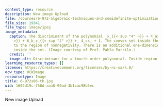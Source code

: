 ```yaml
---
content_type: resource
description: New image Upload
file: /courses/6-972-algebraic-techniques-and-semidefinite-optimization-spring-2006/1692d19c750daaa890ad3b1cac98b5ec_6-972s06-th.jpg
file_size: 19341
file_type: image/jpeg
image_metadata:
  caption: The discriminant of the polynomial _x_{{< sup "4" >}} + 4_ax_{{< sup "3"
    >}} + 6_b_x_{{< sup "2" >}} +_ 4_cx_ + 1. The convex set inside the "bowl" corresponds
    to the region of nonnegativity. There is an additional one-dimensional component
    inside the set. (Image courtesy of Prof. Pablo Parrilo.)
  credit: ''
  image-alt: Discriminant for a fourth-order polynomial. Inside region is nonnegative.
learning_resource_types: []
license: https://creativecommons.org/licenses/by-nc-sa/4.0/
ocw_type: OCWImage
resourcetype: Image
title: 6-972s06-th.jpg
uid: 1692d19c-750d-aaa8-90ad-3b1cac98b5ec
---
```

New image Upload